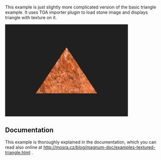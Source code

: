 This example is just slightly more complicated version of the basic triangle
example. It uses TGA importer plugin to load stone image and displays triangle
with texture on it.

![Textured triangle](textured-triangle.png)

Documentation
-------------

This example is thoroughly explained in the documentation, which you can read
also online at http://mosra.cz/blog/magnum-doc/examples-textured-triangle.html .
